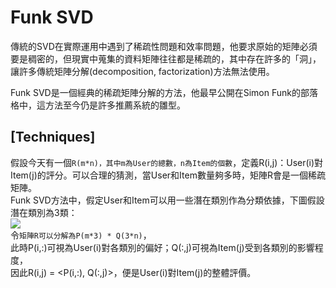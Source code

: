 # Funk SVD
傳統的SVD在實際運用中遇到了稀疏性問題和效率問題，他要求原始的矩陣必須要是稠密的，但現實中蒐集的資料矩陣往往都是稀疏的，其中存在許多的「洞」，讓許多傳統矩陣分解(decomposition, factorization)方法無法使用。<br>

Funk SVD是一個經典的稀疏矩陣分解的方法，他最早公開在Simon Funk的部落格中，這方法至今仍是許多推薦系統的雛型。<br>

## [Techniques]

假設今天有一個`R(m*n)，其中m為User的總數，n為Item的個數`，定義R(i,j)：User(i)對Item(j)的評分。可以合理的猜測，當User和Item數量夠多時，矩陣R會是一個稀疏矩陣。<br>
Funk SVD方法中，假定User和Item可以用一些潛在類別作為分類依據，下圖假設潛在類別為3類：<br>
![](https://github.com/worcdlo/Machine-Learning/blob/master/Funk%20SVD/Equ4.gif)<br>
令`矩陣R可以分解為P(m*3) * Q(3*n)`，<br>
此時P(i,:)可視為User(i)對各類別的偏好；Q(:,j)可視為Item(j)受到各類別的影響程度，<br>
因此R(i,j) = <P(i,:), Q(:,j)>，便是User(i)對Item(j)的整體評價。<br>
